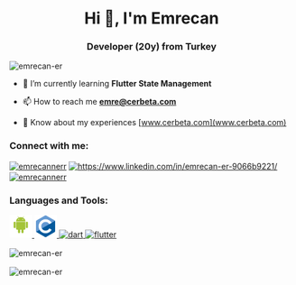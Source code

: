 <h1 align="center">Hi 👋, I'm Emrecan</h1>
<h3 align="center">Developer (20y) from Turkey</h3>

<p align="left"> <img src="https://komarev.com/ghpvc/?username=emrecan-er&label=Profile%20views&color=0e75b6&style=flat" alt="emrecan-er" /> </p>

- 🌱 I’m currently learning **Flutter State Management**

- 📫 How to reach me **emre@cerbeta.com**

- 📄 Know about my experiences [www.cerbeta.com](www.cerbeta.com)

<h3 align="left">Connect with me:</h3>
<p align="left">
<a href="https://twitter.com/emrecannerr" target="blank"><img align="center" src="https://raw.githubusercontent.com/rahuldkjain/github-profile-readme-generator/master/src/images/icons/Social/twitter.svg" alt="emrecannerr" height="30" width="40" /></a>
<a href="https://linkedin.com/in/https://www.linkedin.com/in/emrecan-er-9066b9221/" target="blank"><img align="center" src="https://raw.githubusercontent.com/rahuldkjain/github-profile-readme-generator/master/src/images/icons/Social/linked-in-alt.svg" alt="https://www.linkedin.com/in/emrecan-er-9066b9221/" height="30" width="40" /></a>
<a href="https://instagram.com/emrecannerr" target="blank"><img align="center" src="https://raw.githubusercontent.com/rahuldkjain/github-profile-readme-generator/master/src/images/icons/Social/instagram.svg" alt="emrecannerr" height="30" width="40" /></a>
</p>

<h3 align="left">Languages and Tools:</h3>
<p align="left"> <a href="https://developer.android.com" target="_blank" rel="noreferrer"> <img src="https://raw.githubusercontent.com/devicons/devicon/master/icons/android/android-original-wordmark.svg" alt="android" width="40" height="40"/> </a> <a href="https://www.cprogramming.com/" target="_blank" rel="noreferrer"> <img src="https://raw.githubusercontent.com/devicons/devicon/master/icons/c/c-original.svg" alt="c" width="40" height="40"/> </a> <a href="https://dart.dev" target="_blank" rel="noreferrer"> <img src="https://www.vectorlogo.zone/logos/dartlang/dartlang-icon.svg" alt="dart" width="40" height="40"/> </a> <a href="https://flutter.dev" target="_blank" rel="noreferrer"> <img src="https://www.vectorlogo.zone/logos/flutterio/flutterio-icon.svg" alt="flutter" width="40" height="40"/> </a> </p>

<p><img align="center" src="https://github-readme-stats.vercel.app/api/top-langs?username=emrecan-er&show_icons=true&locale=en&layout=compact" alt="emrecan-er" /></p>

<p><img align="center" src="https://github-readme-streak-stats.herokuapp.com/?user=emrecan-er&" alt="emrecan-er" /></p>

